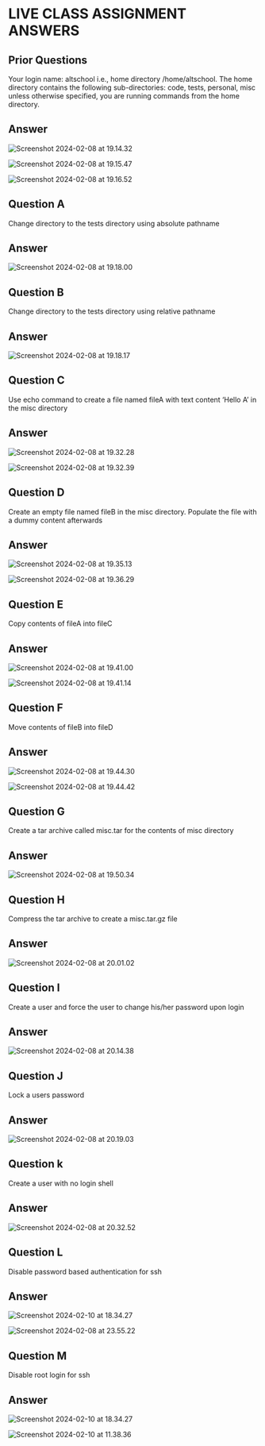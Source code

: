 # LIVE CLASS ASSIGNMENT ANSWERS
## Prior Questions
Your login name: altschool i.e., home directory /home/altschool. The home directory contains the following sub-directories: code, tests, personal, misc unless otherwise specified, you are running commands from the home directory.
## Answer
![Screenshot 2024-02-08 at 19.14.32](https://hackmd.io/_uploads/HkW95EBoa.png)

![Screenshot 2024-02-08 at 19.15.47](https://hackmd.io/_uploads/HkoccEBsT.png)

![Screenshot 2024-02-08 at 19.16.52](https://hackmd.io/_uploads/rJesqESip.png)


## Question A
Change directory to the tests directory using absolute pathname
## Answer
![Screenshot 2024-02-08 at 19.18.00](https://hackmd.io/_uploads/Bk4oiVrsa.png)

## Question B
Change directory to the tests directory using relative pathname
## Answer
![Screenshot 2024-02-08 at 19.18.17](https://hackmd.io/_uploads/ry_Z34rsa.png)

## Question C
Use echo command to create a file named fileA with text content ‘Hello A’ in the misc directory
## Answer
![Screenshot 2024-02-08 at 19.32.28](https://hackmd.io/_uploads/B1DU3NHiT.png)

![Screenshot 2024-02-08 at 19.32.39](https://hackmd.io/_uploads/B1D8hVBsT.png)

## Question D
Create an empty file named fileB in the misc directory. Populate the file with a dummy content afterwards
## Answer
![Screenshot 2024-02-08 at 19.35.13](https://hackmd.io/_uploads/SkB23VrsT.png)

![Screenshot 2024-02-08 at 19.36.29](https://hackmd.io/_uploads/HyBnhErsa.png)

## Question E
Copy contents of fileA into fileC
## Answer
![Screenshot 2024-02-08 at 19.41.00](https://hackmd.io/_uploads/H1gWaNria.png)

![Screenshot 2024-02-08 at 19.41.14](https://hackmd.io/_uploads/Bkg-6NSjp.png)

## Question F
Move contents of fileB into fileD
## Answer
![Screenshot 2024-02-08 at 19.44.30](https://hackmd.io/_uploads/Hkmh6NHj6.png)

![Screenshot 2024-02-08 at 19.44.42](https://hackmd.io/_uploads/S1Q2aVroa.png)


## Question G
Create a tar archive called misc.tar for the contents of misc directory
## Answer
![Screenshot 2024-02-08 at 19.50.34](https://hackmd.io/_uploads/HkPyREHja.png)


## Question H
Compress the tar archive to create a misc.tar.gz file
## Answer
![Screenshot 2024-02-08 at 20.01.02](https://hackmd.io/_uploads/r14IRNro6.png)


## Question I
 Create a user and force the user to change his/her password upon login
## Answer
![Screenshot 2024-02-08 at 20.14.38](https://hackmd.io/_uploads/SJ8b1Brip.png)


## Question J
Lock a users password
## Answer
![Screenshot 2024-02-08 at 20.19.03](https://hackmd.io/_uploads/HJCPkBSsT.png)

## Question k
Create a user with no login shell
## Answer
![Screenshot 2024-02-08 at 20.32.52](https://hackmd.io/_uploads/BkJ-xSHsa.png)


## Question L
Disable password based authentication for ssh
## Answer

![Screenshot 2024-02-10 at 18.34.27](https://hackmd.io/_uploads/SycXxBSsp.png)

![Screenshot 2024-02-08 at 23.55.22](https://hackmd.io/_uploads/Syq7eHrjT.png)


## Question M
Disable root login for ssh
## Answer
![Screenshot 2024-02-10 at 18.34.27](https://hackmd.io/_uploads/HyqqeHSjT.png)


![Screenshot 2024-02-10 at 11.38.36](https://hackmd.io/_uploads/BkDFlSSo6.png)

